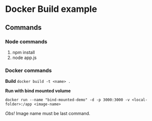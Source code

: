 # Docker Build example

## Commands

### Node commands

1. npm install
2. node app.js

### Docker commands

**Build**
`docker build -t <name> .`

**Run with bind mounted volume**

```
docker run --name "bind-mounted-demo" -d -p 3000:3000 -v <local-folder>:/app <image-name>
```

_Obs!_ Image name must be last command.
